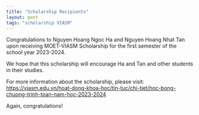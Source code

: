 ```yaml
---
title: "Scholarship Recipients"
layout: post
tags: "scholarship VIASM"
---
```

Congratulations to Nguyen Hoang Ngoc Ha and Nguyen Hoang Nhat Tan upon receiving 
MOET-VIASM Scholarship for the first semester of the school year 2023-2024.

We hope that this scholarship will encourage Ha and Tan and other students in their studies.

For more information about the scholarship, please visit: <https://viasm.edu.vn/hoat-dong-khoa-hoc/tin-tuc/chi-tiet/hoc-bong-chuong-trinh-toan-nam-hoc-2023-2024>

Again, congratulations!
